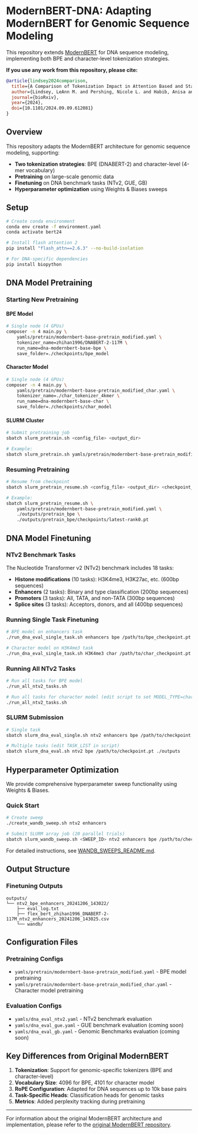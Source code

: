 # ModernBERT-DNA: Adapting ModernBERT for Genomic Sequence Modeling

This repository extends [ModernBERT](https://github.com/AnswerDotAI/ModernBERT) for DNA sequence modeling, implementing both BPE and character-level tokenization strategies.

**If you use any work from this repository, please cite:**

```bibtex
@article{lindsey2024comparison,
  title={A Comparison of Tokenization Impact in Attention Based and State Space Genomic Language Models},
  author={Lindsey, LeAnn M. and Pershing, Nicole L. and Habib, Anisa and Stephens, W. Zac and Blaschke, Anne J. and Sundar, Hari},
  journal={bioRxiv},
  year={2024},
  doi={10.1101/2024.09.09.612081}
}
```

## Overview

This repository adapts the ModernBERT architecture for genomic sequence modeling, supporting:
- **Two tokenization strategies**: BPE (DNABERT-2) and character-level (4-mer vocabulary)
- **Pretraining** on large-scale genomic data
- **Finetuning** on DNA benchmark tasks (NTv2, GUE, GB)
- **Hyperparameter optimization** using Weights & Biases sweeps

## Setup

```bash
# Create conda environment
conda env create -f environment.yaml
conda activate bert24

# Install flash attention 2
pip install "flash_attn==2.6.3" --no-build-isolation

# For DNA-specific dependencies
pip install biopython
```

## DNA Model Pretraining

### Starting New Pretraining

#### BPE Model
```bash
# Single node (4 GPUs)
composer -n 4 main.py \
    yamls/pretrain/modernbert-base-pretrain_modified.yaml \
    tokenizer_name=zhihan1996/DNABERT-2-117M \
    run_name=dna-modernbert-base-bpe \
    save_folder=./checkpoints/bpe_model
```

#### Character Model
```bash
# Single node (4 GPUs)
composer -n 4 main.py \
    yamls/pretrain/modernbert-base-pretrain_modified_char.yaml \
    tokenizer_name=./char_tokenizer_4kmer \
    run_name=dna-modernbert-base-char \
    save_folder=./checkpoints/char_model
```

#### SLURM Cluster
```bash
# Submit pretraining job
sbatch slurm_pretrain.sh <config_file> <output_dir>

# Example:
sbatch slurm_pretrain.sh yamls/pretrain/modernbert-base-pretrain_modified.yaml ./outputs/pretrain_bpe
```

### Resuming Pretraining

```bash
# Resume from checkpoint
sbatch slurm_pretrain_resume.sh <config_file> <output_dir> <checkpoint_path>

# Example:
sbatch slurm_pretrain_resume.sh \
    yamls/pretrain/modernbert-base-pretrain_modified.yaml \
    ./outputs/pretrain_bpe \
    ./outputs/pretrain_bpe/checkpoints/latest-rank0.pt
```

## DNA Model Finetuning

### NTv2 Benchmark Tasks

The Nucleotide Transformer v2 (NTv2) benchmark includes 18 tasks:
- **Histone modifications** (10 tasks): H3K4me3, H3K27ac, etc. (600bp sequences)
- **Enhancers** (2 tasks): Binary and type classification (200bp sequences)
- **Promoters** (3 tasks): All, TATA, and non-TATA (300bp sequences)
- **Splice sites** (3 tasks): Acceptors, donors, and all (400bp sequences)

### Running Single Task Finetuning

```bash
# BPE model on enhancers task
./run_dna_eval_single_task.sh enhancers bpe /path/to/bpe_checkpoint.pt ./outputs

# Character model on H3K4me3 task
./run_dna_eval_single_task.sh H3K4me3 char /path/to/char_checkpoint.pt ./outputs
```

### Running All NTv2 Tasks

```bash
# Run all tasks for BPE model
./run_all_ntv2_tasks.sh

# Run all tasks for character model (edit script to set MODEL_TYPE=char)
./run_all_ntv2_tasks.sh
```

### SLURM Submission

```bash
# Single task
sbatch slurm_dna_eval_single.sh ntv2 enhancers bpe /path/to/checkpoint.pt ./outputs zhihan1996/DNABERT-2-117M

# Multiple tasks (edit TASK_LIST in script)
sbatch slurm_dna_eval.sh ntv2 bpe /path/to/checkpoint.pt ./outputs
```

## Hyperparameter Optimization

We provide comprehensive hyperparameter sweep functionality using Weights & Biases.

### Quick Start
```bash
# Create sweep
./create_wandb_sweep.sh ntv2 enhancers

# Submit SLURM array job (20 parallel trials)
sbatch slurm_wandb_sweep.sh <SWEEP_ID> ntv2 enhancers bpe /path/to/checkpoint.pt
```

For detailed instructions, see [WANDB_SWEEPS_README.md](WANDB_SWEEPS_README.md).

## Output Structure

### Finetuning Outputs
```
outputs/
└── ntv2_bpe_enhancers_20241206_143022/
    ├── eval_log.txt
    ├── flex_bert_zhihan1996_DNABERT-2-117M_ntv2_enhancers_20241206_143025.csv
    └── wandb/
```

## Configuration Files

### Pretraining Configs
- `yamls/pretrain/modernbert-base-pretrain_modified.yaml` - BPE model pretraining
- `yamls/pretrain/modernbert-base-pretrain_modified_char.yaml` - Character model pretraining

### Evaluation Configs
- `yamls/dna_eval_ntv2.yaml` - NTv2 benchmark evaluation
- `yamls/dna_eval_gue.yaml` - GUE benchmark evaluation (coming soon)
- `yamls/dna_eval_gb.yaml` - Genomic Benchmarks evaluation (coming soon)

## Key Differences from Original ModernBERT

1. **Tokenization**: Support for genomic-specific tokenizers (BPE and character-level)
2. **Vocabulary Size**: 4096 for BPE, 4101 for character model
3. **RoPE Configuration**: Adapted for DNA sequences up to 10k base pairs
4. **Task-Specific Heads**: Classification heads for genomic tasks
5. **Metrics**: Added perplexity tracking during pretraining

---

For information about the original ModernBERT architecture and implementation, please refer to the [original ModernBERT repository](https://github.com/AnswerDotAI/ModernBERT).